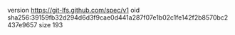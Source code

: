 version https://git-lfs.github.com/spec/v1
oid sha256:39159fb32d294d6d3f9cae0d441a287f07e1b02c1fe142f2b8570bc2437e9657
size 193
